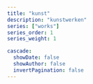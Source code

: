 ```yaml
---
title: "kunst"
description: "kunstwerken"
series: ["works"]
series_order: 1
series_weight: 1

cascade:
  showDate: false
  showAuthor: false
  invertPagination: false
---
```

